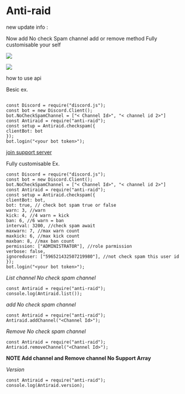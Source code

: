 # Anti-raid

new update info :

Now add No check Spam channel 
add or remove method
Fully customisable your self

<a href="https://www.npmjs.com/package/anti-raid" ><img src="https://img.shields.io/npm/v/anti-raid.svg?maxAge=3600" ></a>

<a href="https://www.npmjs.com/package/anti-raid" ><img src="https://img.shields.io/npm/dt/anti-raid.svg?maxAge=3600" ></a>

how to use api

Besic ex.
```

const Discord = require("discord.js");
const bot = new Discord.Client();
bot.NoCheckSpamChannel = ["< Channel Id>", "< channel id 2>"]
const Antiraid = require("anti-raid");
const setup = Antiraid.checkspam({
clientBot: bot 
});
bot.login("<your bot token>");

```

[join support server](https://discord.gg/KmngEup)

Fully customisable Ex.

```
const Discord = require("discord.js");
const bot = new Discord.Client();
bot.NoCheckSpamChannel = ["< Channel Id>", "< channel id 2>"]
const Antiraid = require("anti-raid");
const setup = Antiraid.checkspam({ 
clientBot: bot,
bot: true, // check bot spam true or false 
warn: 3, //warn
kick: 4, //4 warn = kick
ban: 6, //6 warn = ban
interval: 3200, //check spam await
maxwarn: 7, //max warn count
maxkick: 6, //max kick count
maxban: 8, //max ban count
permission: ["ADMINISTRATOR"], //role parmission
verbose: false,
ignoreduser: ["596521432507219980"], //not check spam this user id
});
bot.login("<your bot token>");

```

*List channel No check spam channel*

```
const Antiraid = require("anti-raid");
console.log(Antiraid.list());
```


*add No check spam channel*

```
const Antiraid = require("anti-raid");
Antiraid.addChannel("<Channel Id>");
```


*Remove No check spam channel*

```
const Antiraid = require("anti-raid");
Antiraid.removeChannel("<Channel Id>");
```


**NOTE Add channel and Remove channel No Support Array**


*Version*

```
const Antiraid = require("anti-raid");
console.log(Antiraid.version);
```
